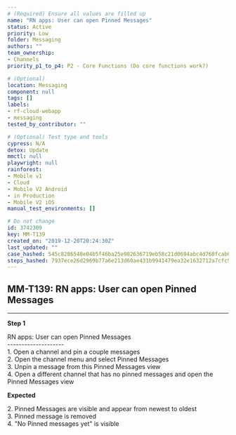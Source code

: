 ```yaml
---
# (Required) Ensure all values are filled up
name: "RN apps: User can open Pinned Messages"
status: Active
priority: Low
folder: Messaging
authors: ""
team_ownership: 
- Channels
priority_p1_to_p4: P2 - Core Functions (Do core functions work?)

# (Optional)
location: Messaging
component: null
tags: []
labels: 
- rf-cloud-webapp
- messaging
tested_by_contributor: ""

# (Optional) Test type and tools
cypress: N/A
detox: Update
mmctl: null
playwright: null
rainforest: 
- Mobile v1
- Cloud
- Mobile V2 Android
- in Production
- Mobile V2 iOS
manual_test_environments: []

# Do not change
id: 3742309
key: MM-T139
created_on: "2019-12-20T20:24:30Z"
last_updated: ""
case_hashed: 545c8286548e04b5f46ba25e982636719eb58c21d0694abc4d760fcab023191650c9201795ca2aac677ffb67e2b24469
steps_hashed: 7937ece26d2969b77a6e213d60ae431b9941479ea32e1632712a7cfc9a3e599774d6dff40ce4cda5dcad4ec87af14a0f
---
```


<!-- (Auto-generated) Based on frontmatter's "key" and "name" -->

## MM-T139: RN apps: User can open Pinned Messages

---

**Step 1**

RN apps: User can open Pinned Messages\
\--------------------\
1\. Open a channel and pin a couple messages\
2\. Open the channel menu and select Pinned Messages\
3\. Unpin a message from this Pinned Messages view\
4\. Open a different channel that has no pinned messages and open the Pinned Messages view

**Expected**

2\. Pinned Messages are visible and appear from newest to oldest\
3\. Pinned message is removed\
4\. "No Pinned messages yet" is visible
